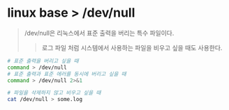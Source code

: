 # linux base > /dev/null

> /dev/null은 리눅스에서 표준 출력을 버리는 특수 파일이다.
>
> > 로그 파일 처럼 시스템에서 사용하는 파일을 비우고 싶을 때도 사용한다.

```sh
# 표준 출력을 버리고 싶을 때
command > /dev/null
# 표준 출력과 표준 에러를 동시에 버리고 싶을 때
command > /dev/null 2>&1

# 파일을 삭제하지 않고 비우고 싶을 때
cat /dev/null > some.log
```
